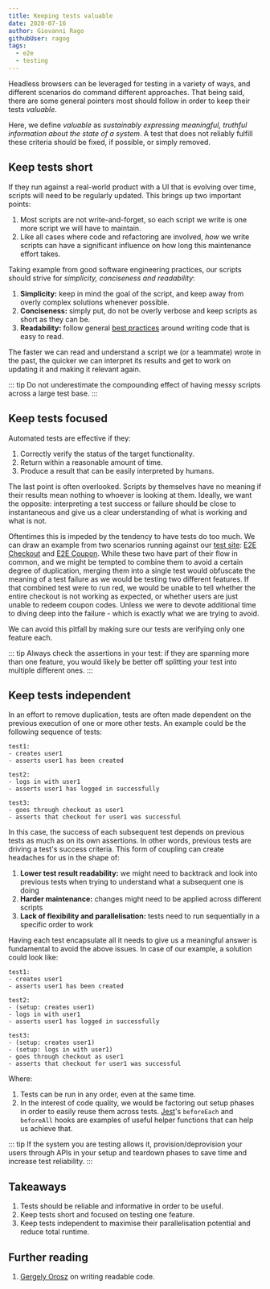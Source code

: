 ```yaml
---
title: Keeping tests valuable
date: 2020-07-16
author: Giovanni Rago
githubUser: ragog
tags: 
  - e2e
  - testing
---
```


Headless browsers can be leveraged for testing in a variety of ways, and different scenarios do command different approaches. That being said, there are some general pointers most should follow in order to keep their tests _valuable_.

Here, we define _valuable_ as _sustainably expressing meaningful, truthful information about the state of a system_.
A test that does not reliably fulfill these criteria should be fixed, if possible, or simply removed.

## Keep tests short

If they run against a real-world product with a UI that is evolving over time, scripts will need to be regularly updated. This brings up two important points:
1. Most scripts are not write-and-forget, so each script we write is one more script we will have to maintain.
2. Like all cases where code and refactoring are involved, _how_ we write scripts can have a significant influence on how long this maintenance effort takes.

Taking example from good software engineering practices, our scripts should strive for *simplicity, conciseness and readability*: 

1. **Simplicity:** keep in mind the goal of the script, and keep away from overly complex solutions whenever possible.
2. **Conciseness:** simply put, do not be overly verbose and keep scripts as short as they can be.
3. **Readability:** follow general [best practices](https://blog.pragmaticengineer.com/readable-code/) around writing code that is easy to read.

The faster we can read and understand a script we (or a teammate) wrote in the past, the quicker we can interpret its results and get to work on updating it and making it relevant again.

::: tip 
Do not underestimate the compounding effect of having messy scripts across a large test base.
:::

## Keep tests focused

Automated tests are effective if they:
1. Correctly verify the status of the target functionality.
2. Return within a reasonable amount of time.
3. Produce a result that can be easily interpreted by humans.

The last point is often overlooked. Scripts by themselves have no meaning if their results mean nothing to whoever is looking at them. Ideally, we want the opposite: interpreting a test success or failure should be close to instantaneous and give us a clear understanding of what is working and what is not.

Oftentimes this is impeded by the tendency to have tests do too much. We can draw an example from two scenarios running against our [test site](https://danube-webshop.herokuapp.com/): [E2E Checkout](e2e-checkout.md) and [E2E Coupon](e2e-coupon.md). While these two have part of their flow in common, and we might be tempted to combine them to avoid a certain degree of duplication, merging them into a single test would obfuscate the meaning of a test failure as we would be testing two different features. If that combined test were to run red, we would be unable to tell whether the entire checkout is not working as expected, or whether users are just unable to redeem coupon codes. Unless we were to devote additional time to diving deep into the failure - which is exactly what we are trying to avoid.

We can avoid this pitfall by making sure our tests are verifying only one feature each. 

::: tip
Always check the assertions in your test: if they are spanning more than one feature, you would likely be better off splitting your test into multiple different ones.
:::

## Keep tests independent

In an effort to remove duplication, tests are often made dependent on the previous execution of one or more other tests. An example could be the following sequence of tests:

```
test1: 
- creates user1
- asserts user1 has been created

test2: 
- logs in with user1
- asserts user1 has logged in successfully

test3: 
- goes through checkout as user1
- asserts that checkout for user1 was successful
```

In this case, the success of each subsequent test depends on previous tests as much as on its own assertions. In other words, previous tests are driving a test's success criteria. This form of coupling can create headaches for us in the shape of:
1. **Lower test result readability:** we might need to backtrack and look into previous tests when trying to understand what a subsequent one is doing
2. **Harder maintenance:** changes might need to be applied across different scripts
3. **Lack of flexibility and parallelisation:** tests need to run sequentially in a specific order to work

Having each test encapsulate all it needs to give us a meaningful answer is fundamental to avoid the above issues. In case of our example, a solution could look like:

```
test1: 
- creates user1
- asserts user1 has been created

test2: 
- (setup: creates user1)
- logs in with user1
- asserts user1 has logged in successfully

test3: 
- (setup: creates user1)
- (setup: logs in with user1)
- goes through checkout as user1
- asserts that checkout for user1 was successful
```

Where: 
1. Tests can be run in any order, even at the same time.
2. In the interest of code quality, we would be factoring out setup phases in order to easily reuse them across tests. [Jest](https://jestjs.io/docs/en/setup-teardown)'s `beforeEach` and `beforeAll` hooks are examples of useful helper functions that can help us achieve that.

::: tip
If the system you are testing allows it, provision/deprovision your users through APIs in your setup and teardown phases to save time and increase test reliability.
:::

## Takeaways

1. Tests should be reliable and informative in order to be useful.
2. Keep tests short and focused on testing one feature.
3. Keep tests independent to maximise their parallelisation potential and reduce total runtime.

## Further reading
1. [Gergely Orosz](https://blog.pragmaticengineer.com/readable-code/) on writing readable code.